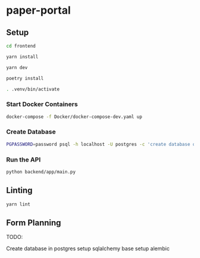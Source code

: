# paper-portal

## Setup

```bash
cd frontend

yarn install

yarn dev
```

```bash
poetry install

. .venv/bin/activate
```

### Start Docker Containers

```bash
docker-compose -f Docker/docker-compose-dev.yaml up
```

### Create Database

```bash
PGPASSWORD=password psql -h localhost -U postgres -c 'create database odyssey encoding 'utf8' template template1;'
```

### Run the API

```bash
python backend/app/main.py
```

## Linting

```bash
yarn lint
```

## Form Planning

TODO:

Create database in postgres
setup sqlalchemy base
setup alembic

